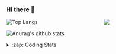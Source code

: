 ### Hi there 👋

<!--
**tao8687/tao8687** is a ✨ _special_ ✨ repository because its `README.md` (this file) appears on your GitHub profile.

Here are some ideas to get you started:

- 🔭 I’m currently working on ...
- 🌱 I’m currently learning ...
- 👯 I’m looking to collaborate on ...
- 🤔 I’m looking for help with ...
- 💬 Ask me about ...
- 📫 How to reach me: ...
- 😄 Pronouns: ...
- ⚡ Fun fact: ...
-->

<img align='right' src="https://media.giphy.com/media/M9gbBd9nbDrOTu1Mqx/giphy.gif" width="240">

  
![Top Langs](https://github-readme-stats.vercel.app/api/top-langs/?username=tao8687&layout=compact&title_color=23238E&text_color=A67D3D)

![Anurag's github stats](https://github-readme-stats.vercel.app/api?username=tao8687&show_icons=true&&text_color=A67D3D&title_color=23238E&show_icons=false&count_private=true&hide=stars)

<details>
  <summary>:zap: Coding Stats</summary>
  <br>
    
<!--START_SECTION:waka-->
![Code Time](http://img.shields.io/badge/Code%20Time-959%20hrs%206%20mins-blue)

![Profile Views](http://img.shields.io/badge/Profile%20Views-0-blue)

**🐱 My GitHub Data** 

> 📦 1.5 MB Used in GitHub's Storage 
 > 
> 🏆 75 Contributions in the Year 2023
 > 
> 🚫 Not Opted to Hire
 > 
> 📜 49 Public Repositories 
 > 
> 🔑 23 Private Repositories 
 > 
**I'm an Early 🐤** 

```text
🌞 Morning                944 commits         █████████████████████░░░░   82.16 % 
🌆 Daytime                84 commits          ██░░░░░░░░░░░░░░░░░░░░░░░   07.31 % 
🌃 Evening                117 commits         ███░░░░░░░░░░░░░░░░░░░░░░   10.18 % 
🌙 Night                  4 commits           ░░░░░░░░░░░░░░░░░░░░░░░░░   00.35 % 
```
📅 **I'm Most Productive on Wednesday** 

```text
Monday                   166 commits         ████░░░░░░░░░░░░░░░░░░░░░   14.45 % 
Tuesday                  153 commits         ███░░░░░░░░░░░░░░░░░░░░░░   13.32 % 
Wednesday                219 commits         █████░░░░░░░░░░░░░░░░░░░░   19.06 % 
Thursday                 143 commits         ███░░░░░░░░░░░░░░░░░░░░░░   12.45 % 
Friday                   161 commits         ████░░░░░░░░░░░░░░░░░░░░░   14.01 % 
Saturday                 158 commits         ███░░░░░░░░░░░░░░░░░░░░░░   13.75 % 
Sunday                   149 commits         ███░░░░░░░░░░░░░░░░░░░░░░   12.97 % 
```


📊 **This Week I Spent My Time On** 

```text
🕑︎ Time Zone: Asia/Shanghai

💬 Programming Languages: 
C++                      9 hrs 49 mins       ███████░░░░░░░░░░░░░░░░░░   28.79 % 
Python                   6 hrs 25 mins       █████░░░░░░░░░░░░░░░░░░░░   18.85 % 
C                        6 hrs 20 mins       █████░░░░░░░░░░░░░░░░░░░░   18.58 % 
Bash                     3 hrs 48 mins       ███░░░░░░░░░░░░░░░░░░░░░░   11.17 % 
Other                    3 hrs 4 mins        ██░░░░░░░░░░░░░░░░░░░░░░░   09.03 % 

🔥 Editors: 
VS Code                  34 hrs 6 mins       █████████████████████████   100.00 % 

🐱‍💻 Projects: 
vc0768                   32 hrs 39 mins      ████████████████████████░   95.77 % 
AutoSearchTool           46 mins             █░░░░░░░░░░░░░░░░░░░░░░░░   02.26 % 
VC0768_NPU_ToolKits_V1.0.13 mins             ░░░░░░░░░░░░░░░░░░░░░░░░░   00.64 % 
TS0845_5.0               11 mins             ░░░░░░░░░░░░░░░░░░░░░░░░░   00.56 % 
TS0845_208               5 mins              ░░░░░░░░░░░░░░░░░░░░░░░░░   00.27 % 

💻 Operating System: 
Linux                    34 hrs 6 mins       █████████████████████████   100.00 % 
```

**I Mostly Code in Python** 

```text
Python                   9 repos             ████████░░░░░░░░░░░░░░░░░   30.00 % 
C++                      8 repos             ███████░░░░░░░░░░░░░░░░░░   26.67 % 
JavaScript               2 repos             ██░░░░░░░░░░░░░░░░░░░░░░░   06.67 % 
Batchfile                1 repo              █░░░░░░░░░░░░░░░░░░░░░░░░   03.33 % 
HTML                     1 repo              █░░░░░░░░░░░░░░░░░░░░░░░░   03.33 % 
```



**Timeline**

![Lines of Code chart](https://raw.githubusercontent.com/tao8687/tao8687/master/assets/bar_graph.png)


 Last Updated on 15/03/2023 01:27:11 UTC
<!--END_SECTION:waka-->
</details>
